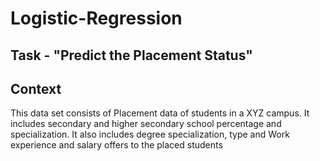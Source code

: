 # Logistic-Regression

## Task - "Predict the Placement Status"	

## Context

This data set consists of Placement data of students in a XYZ campus. It includes secondary and higher secondary school percentage and specialization. It also includes degree specialization, type and Work experience and salary offers to the placed students
